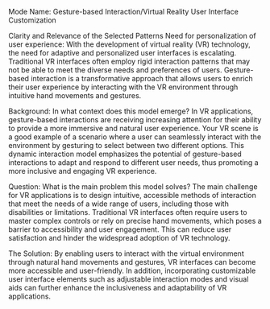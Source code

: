 Mode Name: Gesture-based Interaction/Virtual Reality User Interface Customization

Clarity and Relevance of the Selected Patterns
Need for personalization of user experience: With the development of virtual reality (VR) technology, the need for adaptive and personalized user interfaces is escalating. Traditional VR interfaces often employ rigid interaction patterns that may not be able to meet the diverse needs and preferences of users. Gesture-based interaction is a transformative approach that allows users to enrich their user experience by interacting with the VR environment through intuitive hand movements and gestures.

Background: In what context does this model emerge?
In VR applications, gesture-based interactions are receiving increasing attention for their ability to provide a more immersive and natural user experience. Your VR scene is a good example of a scenario where a user can seamlessly interact with the environment by gesturing to select between two different options. This dynamic interaction model emphasizes the potential of gesture-based interactions to adapt and respond to different user needs, thus promoting a more inclusive and engaging VR experience.

Question: What is the main problem this model solves?
The main challenge for VR applications is to design intuitive, accessible methods of interaction that meet the needs of a wide range of users, including those with disabilities or limitations. Traditional VR interfaces often require users to master complex controls or rely on precise hand movements, which poses a barrier to accessibility and user engagement. This can reduce user satisfaction and hinder the widespread adoption of VR technology.

The Solution:
By enabling users to interact with the virtual environment through natural hand movements and gestures, VR interfaces can become more accessible and user-friendly. In addition, incorporating customizable user interface elements such as adjustable interaction modes and visual aids can further enhance the inclusiveness and adaptability of VR applications.







